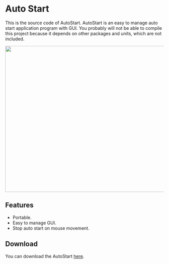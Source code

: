 # Auto Start

This is the source code of AutoStart. AutoStart is an easy to manage auto start application program with GUI. You probably will not be able to compile this project because it depends on other packages and units, which are not included.

<p align="center"><img width="766" height="463" src="https://i.imgur.com/nPWi8mV.png"></p>

## Features

- Portable.
- Easy to manage GUI.
- Stop auto start on mouse movement.

## Download
You can download the AutoStart [here](https://github.com/WobbyChip/Delphi/raw/master/AutoStart/AutoStart.exe).